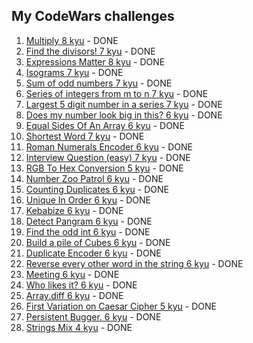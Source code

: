 ## My CodeWars challenges

1. [Multiply 8 kyu](https://www.codewars.com/kata/50654ddff44f800200000004) - DONE
2. [Find the divisors! 7 kyu](https://www.codewars.com/kata/544aed4c4a30184e960010f4) - DONE
3. [Expressions Matter 8 kyu](https://www.codewars.com/kata/5ae62fcf252e66d44d00008e) - DONE
4. [Isograms 7 kyu](https://www.codewars.com/kata/54ba84be607a92aa900000f1) - DONE
5. [Sum of odd numbers 7 kyu](https://www.codewars.com/kata/55fd2d567d94ac3bc9000064) - DONE
6. [Series of integers from m to n 7 kyu](https://www.codewars.com/kata/5841f680c5c9b092950001ae) - DONE
7. [Largest 5 digit number in a series 7 kyu](https://www.codewars.com/kata/51675d17e0c1bed195000001) - DONE
8. [Does my number look big in this? 6 kyu](https://www.codewars.com/kata/5287e858c6b5a9678200083c) - DONE
9. [Equal Sides Of An Array 6 kyu](https://www.codewars.com/kata/5679aa472b8f57fb8c000047) - DONE
10. [Shortest Word 7 kyu](https://www.codewars.com/kata/57cebe1dc6fdc20c57000ac9) - DONE
11. [Roman Numerals Encoder 6 kyu](https://www.codewars.com/kata/51b62bf6a9c58071c600001b) - DONE
12. [Interview Question (easy) 7 kyu](https://www.codewars.com/kata/5b358a1e228d316283001892) - DONE
13. [RGB To Hex Conversion 5 kyu](https://www.codewars.com/kata/513e08acc600c94f01000001) - DONE
14. [Number Zoo Patrol 6 kyu](https://www.codewars.com/kata/5276c18121e20900c0000235) - DONE
15. [Counting Duplicates 6 kyu](https://www.codewars.com/kata/54bf1c2cd5b56cc47f0007a1) - DONE
16. [Unique In Order 6 kyu](https://www.codewars.com/kata/54e6533c92449cc251001667) - DONE
17. [Kebabize 6 kyu](https://www.codewars.com/kata/57f8ff867a28db569e000c4a) - DONE
18. [Detect Pangram 6 kyu](https://www.codewars.com/kata/545cedaa9943f7fe7b000048) - DONE
19. [Find the odd int 6 kyu](https://www.codewars.com/kata/54da5a58ea159efa38000836) - DONE
20. [Build a pile of Cubes 6 kyu](https://www.codewars.com/kata/5592e3bd57b64d00f3000047) - DONE
21. [Duplicate Encoder 6 kyu](https://www.codewars.com/kata/54b42f9314d9229fd6000d9c) - DONE
22. [Reverse every other word in the string 6 kyu](https://www.codewars.com/kata/58d76854024c72c3e20000de) - DONE
23. [Meeting 6 kyu](https://www.codewars.com/kata/59df2f8f08c6cec835000012) - DONE
24. [Who likes it? 6 kyu](https://www.codewars.com/kata/5266876b8f4bf2da9b000362) - DONE
25. [Array.diff 6 kyu](https://www.codewars.com/kata/523f5d21c841566fde000009) - DONE
26. [First Variation on Caesar Cipher 5 kyu](https://www.codewars.com/kata/5508249a98b3234f420000fb) - DONE
27. [Persistent Bugger. 6 kyu](https://www.codewars.com/kata/55bf01e5a717a0d57e0000ec) - DONE
28. [Strings Mix 4 kyu](https://www.codewars.com/kata/5629db57620258aa9d000014) - DONE
